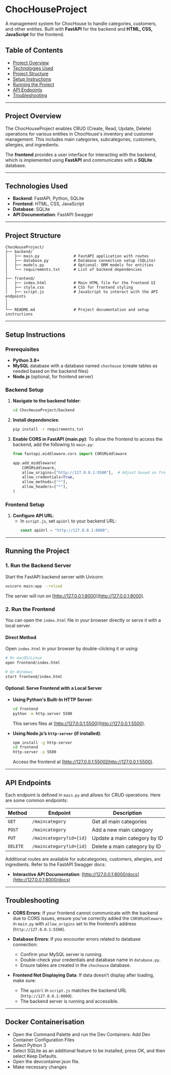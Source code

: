
# ChocHouseProject

A management system for ChocHouse to handle categories, customers, and other entities. Built with **FastAPI** for the backend and **HTML, CSS, JavaScript** for the frontend.

## Table of Contents
- [Project Overview](#project-overview)
- [Technologies Used](#technologies-used)
- [Project Structure](#project-structure)
- [Setup Instructions](#setup-instructions)
- [Running the Project](#running-the-project)
- [API Endpoints](#api-endpoints)
- [Troubleshooting](#troubleshooting)

---

## Project Overview

The ChocHouseProject enables CRUD (Create, Read, Update, Delete) operations for various entities in ChocHouse's inventory and customer management. This includes main categories, subcategories, customers, allergies, and ingredients.

The **frontend** provides a user interface for interacting with the backend, which is implemented using **FastAPI** and communicates with a **SQLite** database.

---

## Technologies Used

- **Backend**: FastAPI, Python, SQLite
- **Frontend**: HTML, CSS, JavaScript
- **Database**: SQLite
- **API Documentation**: FastAPI Swagger

---

## Project Structure

```
ChocHouseProject/
├── backend/
│   ├── main.py               # FastAPI application with routes
│   ├── database.py           # Database connection setup (SQLite)
│   ├── models.py             # Optional: ORM models for entities
│   └── requirements.txt      # List of backend dependencies
│
├── frontend/
│   ├── index.html            # Main HTML file for the frontend UI
│   ├── style.css             # CSS for frontend styling
│   ├── script.js             # JavaScript to interact with the API endpoints
│
│
└── README.md                 # Project documentation and setup instructions
```

---

## Setup Instructions

### Prerequisites

- **Python 3.8+**
- **MySQL** database with a database named `chochouse` (create tables as needed based on the backend files)
- **Node.js** (optional, for frontend server)

### Backend Setup

1. **Navigate to the backend folder**:
   ```bash
   cd ChocHouseProject/backend
   ```

2. **Install dependencies**:
   ```bash
   pip install -r requirements.txt
   ```

3. **Enable CORS in FastAPI (main.py)**:
   To allow the frontend to access the backend, add the following to `main.py`:
   ```python
   from fastapi.middleware.cors import CORSMiddleware

   app.add_middleware(
       CORSMiddleware,
       allow_origins=["http://127.0.0.1:5500"],  # Adjust based on frontend origin
       allow_credentials=True,
       allow_methods=["*"],
       allow_headers=["*"],
   )
   ```

### Frontend Setup

1. **Configure API URL**:
   - In `script.js`, set `apiUrl` to your backend URL:
     ```javascript
     const apiUrl = "http://127.0.0.1:8000";
     ```

---

## Running the Project

### 1. Run the Backend Server

Start the FastAPI backend server with Uvicorn:

```bash
uvicorn main:app --reload
```

The server will run on [http://127.0.0.1:8000](http://127.0.0.1:8000).

### 2. Run the Frontend

You can open the `index.html` file in your browser directly or serve it with a local server.

#### Direct Method
Open `index.html` in your browser by double-clicking it or using:
```bash
# On macOS/Linux
open frontend/index.html

# On Windows
start frontend/index.html
```

#### Optional: Serve Frontend with a Local Server

- **Using Python's Built-In HTTP Server**:
  ```bash
  cd frontend
  python -m http.server 5500
  ```
  This serves files at [http://127.0.0.1:5500](http://127.0.0.1:5500).

- **Using Node.js’s `http-server` (if installed)**:
  ```bash
  npm install -g http-server
  cd frontend
  http-server -p 5500
  ```
  Access the frontend at [http://127.0.0.1:5500](http://127.0.0.1:5500).

---

## API Endpoints

Each endpoint is defined in `main.py` and allows for CRUD operations. Here are some common endpoints:

| Method | Endpoint                  | Description                         |
|--------|----------------------------|-------------------------------------|
| `GET`  | `/maincategory`            | Get all main categories             |
| `POST` | `/maincategory`            | Add a new main category             |
| `PUT`  | `/maincategory?id={id}`    | Update a main category by ID        |
| `DELETE` | `/maincategory?id={id}`  | Delete a main category by ID        |

Additional routes are available for subcategories, customers, allergies, and ingredients. Refer to the FastAPI Swagger docs:

- **Interactive API Documentation**: [http://127.0.0.1:8000/docs](http://127.0.0.1:8000/docs)

---

## Troubleshooting

- **CORS Errors**: If your frontend cannot communicate with the backend due to CORS issues, ensure you’ve correctly added the `CORSMiddleware` in `main.py` with `allow_origins` set to the frontend’s address (`http://127.0.0.1:5500`).

- **Database Errors**: If you encounter errors related to database connection:
  - Confirm your MySQL server is running.
  - Double-check your credentials and database name in `database.py`.
  - Ensure tables are created in the `chochouse` database.

- **Frontend Not Displaying Data**: If data doesn’t display after loading, make sure:
  - The `apiUrl` in `script.js` matches the backend URL (`http://127.0.0.1:8000`).
  - The backend server is running and accessible.

---

## Docker Containerisation

- Open the Command Palette and run the Dev Containers: Add Dev Container Configuration Files
- Select Python 3
- Select SQLite as an additional feature to be installed, press OK, and then select Keep Defaults.
- Open the devcontainer.json file.
- Make necessary changes

